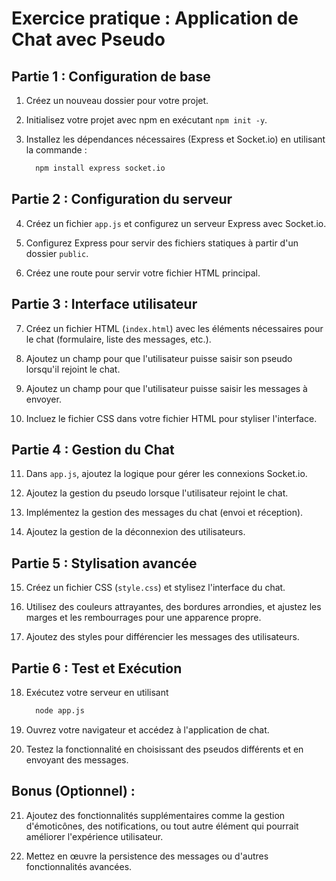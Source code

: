 # Exercice pratique : Application de Chat avec Pseudo

## Partie 1 : Configuration de base

1. Créez un nouveau dossier pour votre projet.

2. Initialisez votre projet avec npm en exécutant `npm init -y`.

3. Installez les dépendances nécessaires (Express et Socket.io) en utilisant la commande :
   ```bash
     npm install express socket.io
   ```
   

## Partie 2 : Configuration du serveur

4. Créez un fichier `app.js` et configurez un serveur Express avec Socket.io.

5. Configurez Express pour servir des fichiers statiques à partir d'un dossier `public`.

6. Créez une route pour servir votre fichier HTML principal.

## Partie 3 : Interface utilisateur

7. Créez un fichier HTML (`index.html`) avec les éléments nécessaires pour le chat (formulaire, liste des messages, etc.).

8. Ajoutez un champ pour que l'utilisateur puisse saisir son pseudo lorsqu'il rejoint le chat.

9. Ajoutez un champ pour que l'utilisateur puisse saisir les messages à envoyer.

10. Incluez le fichier CSS dans votre fichier HTML pour styliser l'interface.

## Partie 4 : Gestion du Chat

11. Dans `app.js`, ajoutez la logique pour gérer les connexions Socket.io.

12. Ajoutez la gestion du pseudo lorsque l'utilisateur rejoint le chat.

13. Implémentez la gestion des messages du chat (envoi et réception).

14. Ajoutez la gestion de la déconnexion des utilisateurs.

## Partie 5 : Stylisation avancée

15. Créez un fichier CSS (`style.css`) et stylisez l'interface du chat.

16. Utilisez des couleurs attrayantes, des bordures arrondies, et ajustez les marges et les rembourrages pour une apparence propre.

17. Ajoutez des styles pour différencier les messages des utilisateurs.

## Partie 6 : Test et Exécution

18. Exécutez votre serveur en utilisant
    ```bash
      node app.js
    ```

20. Ouvrez votre navigateur et accédez à l'application de chat.

21. Testez la fonctionnalité en choisissant des pseudos différents et en envoyant des messages.

## Bonus (Optionnel) :

21. Ajoutez des fonctionnalités supplémentaires comme la gestion d'émoticônes, des notifications, ou tout autre élément qui pourrait améliorer l'expérience utilisateur.

22. Mettez en œuvre la persistence des messages ou d'autres fonctionnalités avancées.
